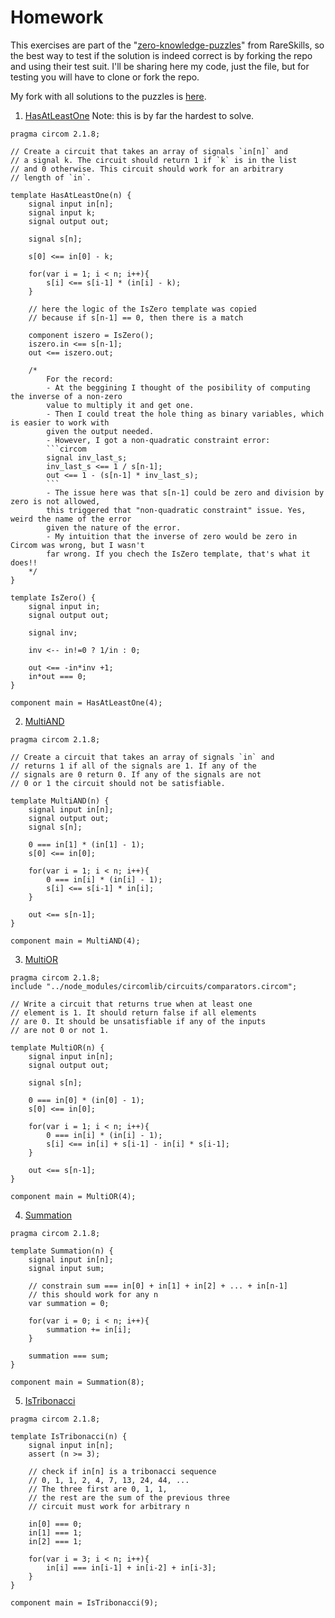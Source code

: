 # Homework

This exercises are part of the "[zero-knowledge-puzzles](https://github.com/RareSkills/zero-knowledge-puzzles)" from RareSkills, so the best way to test if the solution is indeed correct is by forking the repo and using their test suit. I'll be sharing here my code, just the file, but for testing you will have to clone or fork the repo.

My fork with all solutions to the puzzles is [here](https://github.com/santiellena/zero-knowledge-puzzles).

1. [HasAtLeastOne](https://github.com/RareSkills/zero-knowledge-puzzles/blob/main/HasAtLeastOne/HasAtLeastOne.circom)
Note: this is by far the hardest to solve.
```circom
pragma circom 2.1.8;

// Create a circuit that takes an array of signals `in[n]` and
// a signal k. The circuit should return 1 if `k` is in the list
// and 0 otherwise. This circuit should work for an arbitrary
// length of `in`.

template HasAtLeastOne(n) { 
    signal input in[n];
    signal input k;
    signal output out;

    signal s[n];

    s[0] <== in[0] - k;

    for(var i = 1; i < n; i++){
        s[i] <== s[i-1] * (in[i] - k);
    }

    // here the logic of the IsZero template was copied
    // because if s[n-1] == 0, then there is a match

    component iszero = IsZero();
    iszero.in <== s[n-1];
    out <== iszero.out;

    /*
        For the record:
        - At the beggining I thought of the posibility of computing the inverse of a non-zero
        value to multiply it and get one.
        - Then I could treat the hole thing as binary variables, which is easier to work with 
        given the output needed.
        - However, I got a non-quadratic constraint error:
        ```circom
        signal inv_last_s;
        inv_last_s <== 1 / s[n-1];
        out <== 1 - (s[n-1] * inv_last_s);
        ``` 
        - The issue here was that s[n-1] could be zero and division by zero is not allowed,
        this triggered that "non-quadratic constraint" issue. Yes, weird the name of the error
        given the nature of the error.
        - My intuition that the inverse of zero would be zero in Circom was wrong, but I wasn't
        far wrong. If you chech the IsZero template, that's what it does!!
    */
}

template IsZero() {
    signal input in;
    signal output out;

    signal inv;

    inv <-- in!=0 ? 1/in : 0;

    out <== -in*inv +1;
    in*out === 0;
}

component main = HasAtLeastOne(4);
```

2. [MultiAND](https://github.com/RareSkills/zero-knowledge-puzzles/blob/main/MultiAND/MultiAND.circom)
```circom
pragma circom 2.1.8;

// Create a circuit that takes an array of signals `in` and
// returns 1 if all of the signals are 1. If any of the
// signals are 0 return 0. If any of the signals are not
// 0 or 1 the circuit should not be satisfiable.

template MultiAND(n) {
    signal input in[n];
    signal output out;
    signal s[n];

    0 === in[1] * (in[1] - 1);
    s[0] <== in[0];

    for(var i = 1; i < n; i++){
        0 === in[i] * (in[i] - 1);
        s[i] <== s[i-1] * in[i];
    }

    out <== s[n-1];
}

component main = MultiAND(4);
```

3. [MultiOR](https://github.com/RareSkills/zero-knowledge-puzzles/blob/main/MultiOR/MultiOR.circom)
```circom
pragma circom 2.1.8;
include "../node_modules/circomlib/circuits/comparators.circom";

// Write a circuit that returns true when at least one
// element is 1. It should return false if all elements
// are 0. It should be unsatisfiable if any of the inputs
// are not 0 or not 1.

template MultiOR(n) {
    signal input in[n];
    signal output out;

    signal s[n];

    0 === in[0] * (in[0] - 1);
    s[0] <== in[0];

    for(var i = 1; i < n; i++){
        0 === in[i] * (in[i] - 1);
        s[i] <== in[i] + s[i-1] - in[i] * s[i-1];
    }

    out <== s[n-1];
}

component main = MultiOR(4);
```

4. [Summation](https://github.com/RareSkills/zero-knowledge-puzzles/blob/main/Summation/Summation.circom)
```circom
pragma circom 2.1.8;

template Summation(n) {
    signal input in[n];
    signal input sum;

    // constrain sum === in[0] + in[1] + in[2] + ... + in[n-1]
    // this should work for any n
    var summation = 0;

    for(var i = 0; i < n; i++){
        summation += in[i];
    }

    summation === sum;
}

component main = Summation(8);
```

5. [IsTribonacci](https://github.com/RareSkills/zero-knowledge-puzzles/blob/main/IsTribonacci/IsTribonacci.circom)
```circom
pragma circom 2.1.8;

template IsTribonacci(n) {
    signal input in[n];
    assert (n >= 3);

    // check if in[n] is a tribonacci sequence
    // 0, 1, 1, 2, 4, 7, 13, 24, 44, ...
    // The three first are 0, 1, 1,
    // the rest are the sum of the previous three
    // circuit must work for arbitrary n

    in[0] === 0;
    in[1] === 1;
    in[2] === 1;

    for(var i = 3; i < n; i++){
        in[i] === in[i-1] + in[i-2] + in[i-3]; 
    }
}

component main = IsTribonacci(9);
```